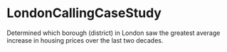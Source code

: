 # LondonCallingCaseStudy
Determined which borough (district) in London saw the greatest average increase in housing prices over the last two decades.
